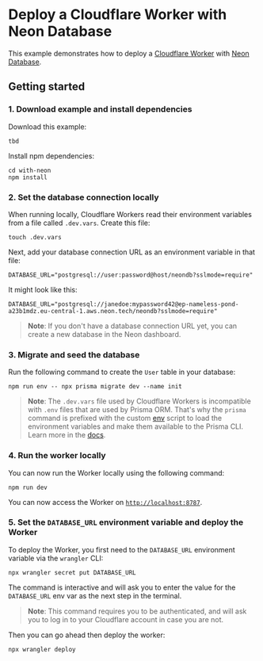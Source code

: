 # Deploy a Cloudflare Worker with Neon Database

This example demonstrates how to deploy a [Cloudflare Worker](https://workers.cloudflare.com/) with [Neon Database](https://neon.tech/).

## Getting started

### 1. Download example and install dependencies

Download this example:

```
tbd
```

Install npm dependencies:

```
cd with-neon
npm install
```

### 2. Set the database connection locally

When running locally, Cloudflare Workers read their environment variables from a file called `.dev.vars`. Create this file:

```
touch .dev.vars
```

Next, add your database connection URL as an environment variable in that file:

```
DATABASE_URL="postgresql://user:password@host/neondb?sslmode=require"
```

It might look like this:

```
DATABASE_URL="postgresql://janedoe:mypassword42@ep-nameless-pond-a23b1mdz.eu-central-1.aws.neon.tech/neondb?sslmode=require"
```

> **Note**: If you don't have a database connection URL yet, you can create a new database in the Neon dashboard.

### 3. Migrate and seed the database

Run the following command to create the `User` table in your database:

```
npm run env -- npx prisma migrate dev --name init
```

> **Note**: The `.dev.vars` file used by Cloudflare Workers is incompatible with `.env` files that are used by Prisma ORM. That's why the `prisma` command is prefixed with the custom [env](./package.json#L9) script to load the environment variables and make them available to the Prisma CLI. Learn more in the [docs](https://www.prisma.io/orm/prisma-client/deployment/edge/deploy-to-cloudflare#setting-your-database-connection-url-as-an-environment-variable).

### 4. Run the worker locally

You can now run the Worker locally using the following command:

```
npm run dev
```

You can now access the Worker on [`http://localhost:8787`](http://localhost:8787).

### 5. Set the `DATABASE_URL` environment variable and deploy the Worker

To deploy the Worker, you first need to the `DATABASE_URL` environment variable via the `wrangler` CLI:

```
npx wrangler secret put DATABASE_URL
```

The command is interactive and will ask you to enter the value for the `DATABASE_URL` env var as the next step in the terminal.

> **Note**: This command requires you to be authenticated, and will ask you to log in to your Cloudflare account in case you are not.

Then you can go ahead then deploy the worker:

```
npx wrangler deploy
```
